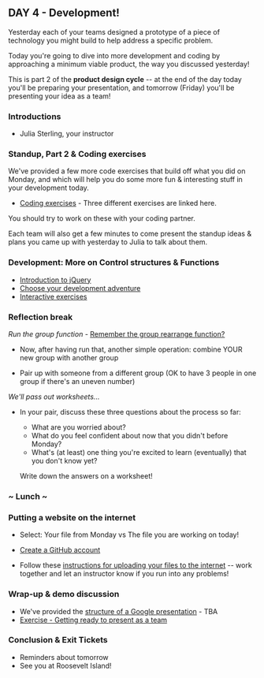 ## DAY 4 - Development!

Yesterday each of your teams designed a prototype of a piece of technology you might build to help address a specific problem.

Today you're going to dive into more development and coding by approaching a minimum viable product, the way you discussed yesterday!

This is part 2 of the **product design cycle** -- at the end of the day today you'll be preparing your presentation, and tomorrow (Friday) you'll be presenting your idea as a team!

### Introductions

* Julia Sterling, your instructor

### Standup, Part 2 & Coding exercises

We've provided a few more code exercises that build off what you did on Monday, and which will help you do some more fun & interesting stuff in your development today.

* [Coding exercises](day_4_exercise_1.md) - Three different exercises are linked here.

You should try to work on these with your coding partner.

Each team will also get a few minutes to come present the standup ideas & plans you came up with yesterday to Julia to talk about them.

### Development: More on Control structures & Functions

* [Introduction to jQuery](day_4_exercise_2.md)
* [Choose your development adventure](day_4_exercise_3.md)
* [Interactive exercises](day_4_exercise_list.md)

### Reflection break

*Run the group function* - [Remember the group rearrange function?](group_function.md)

* Now, after having run that, another simple operation: combine YOUR new group with another group

* Pair up with someone from a different group (OK to have 3 people in one group if there's an uneven number)

*We'll pass out worksheets...*

* In your pair, discuss these three questions about the process so far:

  * What are you worried about?
  * What do you feel confident about now that you didn't before Monday?
  * What's (at least) one thing you're excited to learn (eventually) that you don't know yet?

  Write down the answers on a worksheet!


### ~ Lunch ~

### Putting a website on the internet

* Select: Your file from Monday vs The file you are working on today!

* [Create a GitHub account](github_account_instructions.md)

* Follow these [instructions for uploading your files to the internet](instructions.md) -- work together and let an instructor know if you run into any problems!

### Wrap-up & demo discussion

* We've provided the [structure of a Google presentation](google_presentation.md) - TBA
* [Exercise - Getting ready to present as a team](day_4_presentation_prep.md)

### Conclusion & Exit Tickets

* Reminders about tomorrow
* See you at Roosevelt Island!
